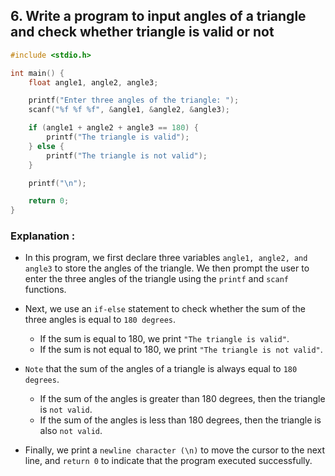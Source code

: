 ## 6. Write a program to input angles of a triangle and check whether triangle is valid or not
```c
#include <stdio.h>

int main() {
    float angle1, angle2, angle3;

    printf("Enter three angles of the triangle: ");
    scanf("%f %f %f", &angle1, &angle2, &angle3);

    if (angle1 + angle2 + angle3 == 180) {
        printf("The triangle is valid");
    } else {
        printf("The triangle is not valid");
    }

    printf("\n");

    return 0;
}

```

### Explanation :
- In this program, we first declare three variables `angle1, angle2, and angle3` to store the angles of the triangle. We then prompt the user to enter the three angles of the triangle using the `printf` and `scanf` functions.

-  Next, we use an `if-else` statement to check whether the sum of the three angles is equal to `180 degrees`.
    - If the sum is equal to 180, we print `"The triangle is valid"`.
    - If the sum is not equal to 180, we print `"The triangle is not valid"`.

- `Note` that the sum of the angles of a triangle is always equal to `180 degrees`. 
    - If the sum of the angles is greater than 180 degrees, then the triangle is `not valid`.
    - If the sum of the angles is less than 180 degrees, then the triangle is also `not valid`.

- Finally, we print a `newline character (\n)` to move the cursor to the next line, and `return 0` to indicate that the program executed successfully.